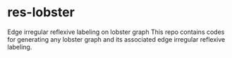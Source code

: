 # res-lobster
Edge irregular reflexive labeling on lobster graph
This repo contains codes for generating any lobster graph and its associated edge irregular reflexive labeling.
